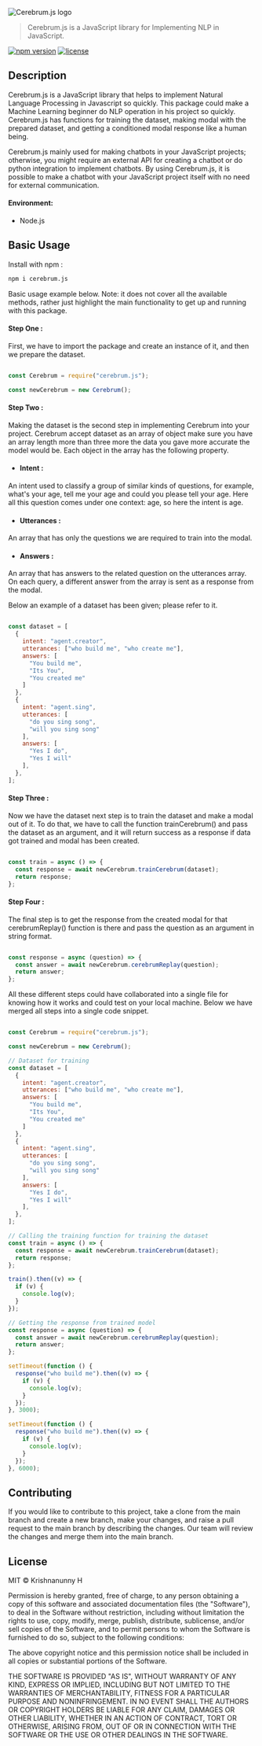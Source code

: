 
![Cerebrum.js logo](https://i.ibb.co/ZTGr7gQ/cerebrumlogo.png)


> Cerebrum.js is a JavaScript library for Implementing NLP in JavaScript.

[![npm version](https://img.shields.io/badge/npm-v1.0.3-blueviolet)](https://www.npmjs.com/package/cerebrum.js)
[![license](https://img.shields.io/badge/lisence-MIT-blueviolet)](https://www.npmjs.com/package/cerebrum.js)

## Description

Cerebrum.js is a JavaScript library that helps to implement Natural Language Processing in Javascript so quickly. This package could make a Machine Learning beginner do NLP operation in his project so quickly. Cerebrum.js has functions for training the dataset, making modal with the prepared dataset, and getting a conditioned modal response like a human being.

Cerebrum.js mainly used for making chatbots in your JavaScript projects; otherwise, you might require an external API for creating a chatbot or do python integration to implement chatbots. By using Cerebrum.js, it is possible to make a chatbot with your JavaScript project itself with no need for external communication.
#### Environment:

- Node.js

## Basic Usage

Install with npm :

```bash
npm i cerebrum.js
```
Basic usage example below. Note: it does not cover all the available
methods, rather just highlight the main functionality to get up and running with this package. 

#### Step One : 

First, we have to import the package and create an instance of it, and then we prepare the dataset.

```javascript

const Cerebrum = require("cerebrum.js");

const newCerebrum = new Cerebrum();

```

#### Step Two : 
Making the dataset is the second step in implementing Cerebrum into your project. Cerebrum accept dataset as an array of object make sure you have an array length more than three more the data you gave more accurate the model would be. Each object in the array has the following property.

- #### Intent : 
An intent used to classify a group of similar kinds of questions, for example, what's your age, tell me your age and could you please tell your age. Here all this question comes under one context: age, so here the intent is age.

- #### Utterances : 
An array that has only the questions we are required to train into the modal.

- #### Answers :
 An array that has answers to the related question on the utterances array. On each query, a different answer from the array is sent as a response from the modal.

Below an example of a dataset has been given; please refer to it.


```javascript

const dataset = [
  {
    intent: "agent.creator",
    utterances: ["who build me", "who create me"],
    answers: [
      "You build me",
      "Its You",
      "You created me"
    ]
  },
  {
    intent: "agent.sing",
    utterances: [
      "do you sing song",
      "will you sing song"
    ],
    answers: [
      "Yes I do",
      "Yes I will"
    ],
  },
];

```

#### Step Three : 

Now we have the dataset next step is to train the dataset and make a modal out of it. To do that, we have to call the function trainCerebrum() and pass the dataset as an argument, and it will return success as a response if data got trained and modal has been created. 

```javascript

const train = async () => {
  const response = await newCerebrum.trainCerebrum(dataset);
  return response;
};

```

#### Step Four : 

The final step is to get the response from the created modal for that cerebrumReplay() function is there and pass the question as an argument in string format.

```javascript

const response = async (question) => {
  const answer = await newCerebrum.cerebrumReplay(question);
  return answer;
};
```

All these different steps could have collaborated into a single file for knowing how it works and could test on your local machine. Below we have merged all steps into a single code snippet.

```javascript

const Cerebrum = require("cerebrum.js");

const newCerebrum = new Cerebrum();

// Dataset for training
const dataset = [
  {
    intent: "agent.creator",
    utterances: ["who build me", "who create me"],
    answers: [
      "You build me",
      "Its You",
      "You created me"
    ]
  },
  {
    intent: "agent.sing",
    utterances: [
      "do you sing song",
      "will you sing song"
    ],
    answers: [
      "Yes I do",
      "Yes I will"
    ],
  },
];

// Calling the training function for training the dataset
const train = async () => {
  const response = await newCerebrum.trainCerebrum(dataset);
  return response;
};

train().then((v) => {
  if (v) {
    console.log(v);
  }
});

// Getting the response from trained model
const response = async (question) => {
  const answer = await newCerebrum.cerebrumReplay(question);
  return answer;
};

setTimeout(function () {
  response("who build me").then((v) => {
    if (v) {
      console.log(v);
    }
  });
}, 3000);

setTimeout(function () {
  response("who build me").then((v) => {
    if (v) {
      console.log(v);
    }
  });
}, 6000);

```



## Contributing
If you would like to contribute to this project, take a clone from the main branch and create a new branch, make your changes, and raise a pull request to the main branch by describing the changes. Our team will review the changes and merge them into the main branch. 

## License

MIT &copy; Krishnanunny H

Permission is hereby granted, free of charge, to any person obtaining a copy
of this software and associated documentation files (the "Software"), to deal
in the Software without restriction, including without limitation the rights
to use, copy, modify, merge, publish, distribute, sublicense, and/or sell
copies of the Software, and to permit persons to whom the Software is
furnished to do so, subject to the following conditions:

The above copyright notice and this permission notice shall be included in all
copies or substantial portions of the Software.

THE SOFTWARE IS PROVIDED "AS IS", WITHOUT WARRANTY OF ANY KIND, EXPRESS OR
IMPLIED, INCLUDING BUT NOT LIMITED TO THE WARRANTIES OF MERCHANTABILITY,
FITNESS FOR A PARTICULAR PURPOSE AND NONINFRINGEMENT. IN NO EVENT SHALL THE
AUTHORS OR COPYRIGHT HOLDERS BE LIABLE FOR ANY CLAIM, DAMAGES OR OTHER
LIABILITY, WHETHER IN AN ACTION OF CONTRACT, TORT OR OTHERWISE, ARISING FROM,
OUT OF OR IN CONNECTION WITH THE SOFTWARE OR THE USE OR OTHER DEALINGS IN THE
SOFTWARE.